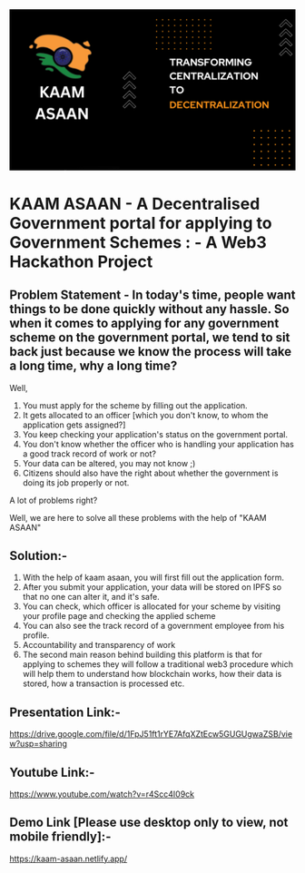 <img src="https://github.com/aniketsingh98571/Web_Development/blob/master/KAAM%20ASAAn.png" alt="banner"/>

# KAAM ASAAN - A Decentralised Government portal for applying to Government Schemes : - A Web3 Hackathon Project

## Problem Statement - In today's time, people want things to be done quickly without any hassle. So when it comes to applying for any government scheme on the government portal, we tend to sit back just because we know the process will take a long time, why a long time? 
Well, 
1. You must apply for the scheme by filling out the application. 
2. It gets allocated to an officer [which you don't know, to whom the application gets assigned?]    
3. You keep checking your application's status on the government portal.
4. You don't know whether the officer who is handling your application has a good track record of work or not?
5. Your data can be altered, you may not know ;)
6. Citizens should also have the right about whether the government is doing its job properly or not.

A lot of problems right?

Well, we are here to solve all these problems with the help of "KAAM ASAAN"

## Solution:-
1. With the help of kaam asaan, you will first fill out the application form.
2. After you submit your application, your data will be stored on IPFS so that no one can alter it, and it's safe.
3. You can check, which officer is allocated for your scheme by visiting your profile page and checking the applied scheme
4. You can also see the track record of a government employee from his profile.
5. Accountability and transparency of work
6. The second main reason behind building this platform is that for applying to schemes they will follow a traditional web3 procedure which will help them to understand how blockchain works, how their data is stored, how a transaction is processed etc.

## Presentation Link:-
https://drive.google.com/file/d/1FpJ51ft1rYE7AfqXZtEcw5GUGUgwaZSB/view?usp=sharing

## Youtube Link:-
https://www.youtube.com/watch?v=r4Scc4I09ck

## Demo Link  [Please use desktop only to view, not mobile friendly]:-
https://kaam-asaan.netlify.app/    

 

